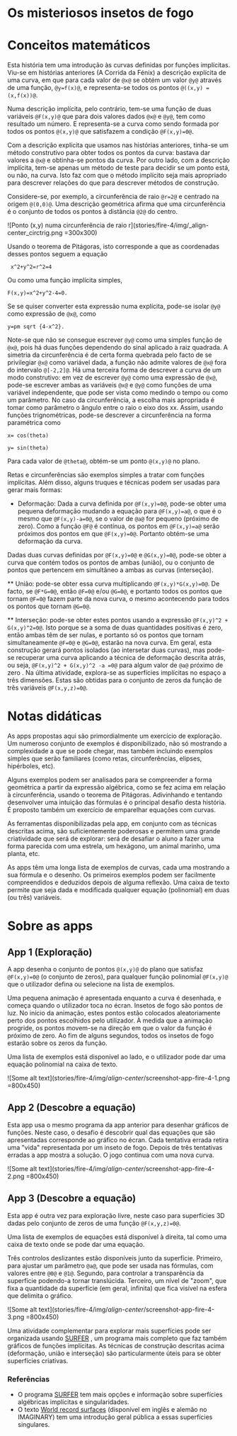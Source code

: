 Os misteriosos insetos de fogo
==============================

# Conceitos matemáticos
Esta história tem uma introdução às curvas definidas por funções implícitas. Viu-se em histórias anteriores (A Corrida da Fénix) a descrição explícita de uma curva, em que para cada valor de `@x@` se obtém um valor `@y@` através de uma função, `@y=f(x)@`, e representa-se todos os pontos `@((x,y) = (x,f(x))@`.

Numa descrição implícita, pelo contrário, tem-se uma função de duas variáveis `@F(x,y)@` que para dois valores dados `@x@` e `@y@`, tem como resultado um número. E representa-se a curva como sendo formada por todos os pontos `@(x,y)@` que satisfazem a condição `@F(x,y)=0@`.

Com a descrição explícita que usamos nas histórias anteriores, tinha-se um método construtivo para obter todos os pontos da curva: bastava dar valores a `@x@` e obtinha-se pontos da curva. Por outro lado, com a descrição implícita, tem-se apenas um método de teste para decidir se um ponto está, ou não, na curva. Isto faz com que o método implícito seja mais apropriado para descrever relações do que para descrever métodos de construção.

Considere-se, por exemplo, a circunferência de raio `@r=2@` e centrado na origem `@(0,0)@`. Uma descrição geométrica afirma que uma circunferência é o conjunto de todos os pontos à distância `@2@` do centro.

![Ponto (x,y) numa circunferência de raio r](stories/fire-4/img/_align-center_circtrig.png =300x300)

Usando o teorema de Pitágoras, isto corresponde a que as coordenadas desses pontos seguem a equação

```AsciiMath
 x^2+y^2=r^2=4
 ```

Ou como uma função implícita simples,
```AsciiMath
F(x,y)=x^2+y^2-4=0.
```
Se se quiser converter esta expressão numa explícita, pode-se isolar `@y@` como expressão de `@x@`, como
```AsciiMath
y=pm sqrt {4-x^2}.
```
Note-se que não se consegue escrever `@y@` como uma simples função de `@x@`, pois há duas funções dependendo do sinal aplicado à raiz quadrada. A simetria da circunferência é de certa forma quebrada pelo facto de se privilegiar `@x@` como variável dada, a função não admite valores de `@x@` fora do intervalo `@[-2,2]@`.
Há uma terceira forma de descrever a curva de um modo construtivo: em vez de escrever `@y@` como uma expressão de `@x@`, pode-se escrever ambas as variáveis `@x@` e `@y@` como funções de uma variável independente, que pode ser vista como medindo o tempo ou como um parâmetro. No caso da circunferência, a escolha mais apropriada é tomar como parâmetro o ângulo entre o raio o eixo dos xx. Assim, usando funções trignométricas, pode-se descrever a circunferência na forma paramétrica como
```AsciiMath
x= cos(theta)

y= sin(theta)
```

Para cada valor de `@theta@`, obtém-se um ponto `@(x,y)@` no plano.

Retas e circunferências são exemplos simples a tratar com funções implícitas. Além disso, alguns truques e técnicas podem ser usadas para gerar mais formas:

* Deformação: Dada a curva definida por `@F(x,y)=0@`, pode-se obter uma pequena deformação mudando a equação para `@F(x,y)=a@`, o que é o mesmo que `@F(x,y)-a=0@`, se o valor de `@a@` for pequeno (próximo de zero). Como a função `@F@` é contínua, os pontos em `@F(x,y)=a@` serão próximos dos pontos em que `@F(x,y)=0@`. Portanto obtém-se uma deformação da curva.

Dadas duas curvas definidas por `@F(x,y)=0@` e `@G(x,y)=0@`, pode-se obter a curva que contém todos os pontos de ambas (união), ou o conjunto de pontos que pertencem em simultâneo a ambas as curvas (interseção).

** União: pode-se obter essa curva multiplicando `@F(x,y)*G(x,y)=0@`. De facto, se `@F*G=0@`, então `@F=0@` e/ou `@G=0@`, e portanto todos os pontos que tornam `@F=0@` fazem parte da nova curva, o mesmo acontecendo para todos os pontos que tornam `@G=0@`.

** Interseção: pode-se obter estes pontos usando a expressão `@F(x,y)^2 + G(x,y)^2=0@`. Isto porque se a soma de duas quantidades positivas é zero, então ambas têm de ser nulas, e portanto só os pontos que tornam simultaneamente `@F=0@` e `@G=0@`, estarão na nova curva. Em geral, esta construção gerará pontos isolados (ao intersetar duas curvas), mas pode-se recuperar uma curva aplicando a técnica de deformação descrita atrás, ou seja, `@F(x,y)^2 + G(x,y)^2 -a =0@` para algum valor de `@a@` próximo de zero
.
Na última atividade, explora-se as superfícies implícitas no espaço a três dimensões. Estas são obtidas para o conjunto de zeros da função de três variáveis `@F(x,y,z)=0@`.


# Notas didáticas
As apps propostas aqui são primordialmente um exercício de exploração. Um numeroso conjunto de exemplos é disponibilizado, não só mostrando a complexidade a que se pode chegar, mas também incluindo exemplos simples que serão familiares (como retas, circunferências, elipses, hipérboles, etc).

Alguns exemplos podem ser analisados para se compreender a forma geométrica a partir da expressão algébrica, como se fez acima em relação à circunferência, usando o teorema de Pitágoras. Adivinhando e tentando desenvolver uma intuição das fórmulas é o principal desafio desta história. É proposto também um exercício de emparelhar equações com curvas.

As ferramentas disponibilizadas pela app, em conjunto com as técnicas descritas acima, são suficientemente poderosas e permitem uma grande criatividade que será de explorar: será de desafiar o aluno a fazer uma forma parecida com uma estrela, um hexágono, um animal marinho, uma planta, etc.

As apps têm uma longa lista de exemplos de curvas, cada uma mostrando a sua fórmula e o desenho. Os primeiros exemplos podem ser facilmente compreendidos e deduzidos depois de alguma reflexão. Uma caixa de texto permite que seja dada e modificada qualquer equação (polinomial) em duas (ou três) variáveis.

# Sobre as apps

## App 1 (Exploração)
A app desenha o conjunto de pontos `@(x,y)@` do plano que satisfaz `@F(x,y)=0@` (o conjunto de zeros), para qualquer função polinomial `@F(x,y)@` que o utilizador defina ou selecione na lista de exemplos.

Uma pequena animação é apresentada enquanto a curva é desenhada, e começa quando o utilizador toca no écran. Insetos de fogo são pontos de luz. No início da animação, estes pontos estão colocados aleatoriamente perto dos pontos escolhidos pelo utilizador. À medida que a animação progride, os pontos movem-se na direção em que o valor da função é próximo de zero. Ao fim de alguns segundos, todos os insetos de fogo estarão sobre os zeros da função.

Uma lista de exemplos está disponível ao lado, e o utilizador pode dar uma equação polinomial na caixa de texto.

![Some alt text](stories/fire-4/img/_align-center_/screenshot-app-fire-4-1.png =800x450)

## App 2 (Descobre a equação)
Esta app usa o mesmo programa da app anterior para desenhar gráficos de funções. Neste caso, o desafio é descobrir qual das equações que são apresentadas corresponde ao gráfico no écran. Cada tentativa errada retira uma "vida" representada por um inseto de fogo. Depois de três tentativas erradas a app mostra a solução. O jogo continua com uma nova curva.

![Some alt text](stories/fire-4/img/_align-center_/screenshot-app-fire-4-2.png =800x450)

## App 3 (Descobre a equação)
Esta app é outra vez para exploração livre, neste caso para superfícies 3D dadas pelo conjunto de zeros de uma função `@F(x,y,z)=0@`.

Uma lista de exemplos de equações está disponível à direita, tal como uma caixa de texto onde se pode dar uma equação.

Três controlos deslizantes estão disponíveis junto da superfície. Primeiro, para ajustar um parâmetro `@a@`, que pode ser usada nas fórmulas, com valores entre `@0@` e `@1@`. Segundo, para controlar a transparência da superfície podendo-a tornar translúcida. Terceiro, um nível de "zoom", que fixa a quantidade da superfície (em geral, infinita) que fica visível na esfera que delimita o gráfico.

![Some alt text](stories/fire-4/img/_align-center_/screenshot-app-fire-4-3.png =800x450)

Uma atividade complementar para explorar mais superfícies pode ser organizada usando 
[SURFER](https://imaginary.org/program/surfer)
, um programa mais completo que faz também gráficos de funções implícitas. As técnicas de construção descritas acima (deformação, união e interseção) são particularmente úteis para se obter superfícies criativas.

### Referências
*  O programa 
[SURFER](https://imaginary.org/program/surfer) 
 tem mais opções e informação sobre superfícies algébricas implícitas e singularidades.
* O texto 
 [World record surfaces](https://imaginary.org/background-material/world-record-surfaces)
  (disponível em inglês e alemão no IMAGINARY) tem uma introdução geral pública a essas superfícies singulares.

